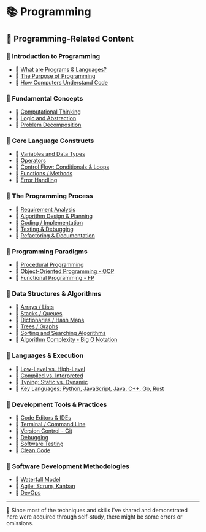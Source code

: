 # 📚 Programming

## 🔗 Programming-Related Content

### 📕 Introduction to Programming

- 📖 [What are Programs & Languages?](./01-introduction-to-programming/1_1-what-are-programs-and-languages.md)
- 📖 [The Purpose of Programming](./01-introduction-to-programming/1_2-the-purpose-of-programming.md)
- 📖 [How Computers Understand Code](./01-introduction-to-programming/1_3-how-computers-understand-code.md)

### 📕 Fundamental Concepts

- 📖 [Computational Thinking](./02-fundamental-concepts/2_1-computational-thinking.md)
- 📖 [Logic and Abstraction](./02-fundamental-concepts/2_2-logic-and-abstraction.md)
- 📖 [Problem Decomposition](./02-fundamental-concepts/2_3-problem-decomposition.md)

### 📕 Core Language Constructs

- 📖 [Variables and Data Types](./03-core-language-constructs/3_1-variables-and-data-types.md)
- 📖 [Operators](./03-core-language-constructs/3_2-operators.md)
- 📖 [Control Flow: Conditionals & Loops](./03-core-language-constructs/3_3-control-flow:-conditionals-&-loops.md)
- 📖 [Functions / Methods](./03-core-language-constructs/3_4-functions-and-methods.md)
- 📖 [Error Handling](./03-core-language-constructs/3_5-error-handing.md)

### 📕 The Programming Process

- 📖 [Requirement Analysis]()
- 📖 [Algorithm Design & Planning]()
- 📖 [Coding / Implementation]()
- 📖 [Testing & Debugging]()
- 📖 [Refactoring & Documentation]()

### 📕 Programming Paradigms

- 📖 [Procedural Programming]()
- 📖 [Object-Oriented Programming - OOP]()
- 📖 [Functional Programming - FP]()

### 📕 Data Structures & Algorithms

- 📖 [Arrays / Lists]()
- 📖 [Stacks / Queues]()
- 📖 [Dictionaries / Hash Maps]()
- 📖 [Trees / Graphs]()
- 📖 [Sorting and Searching Algorithms]()
- 📖 [Algorithm Complexity - Big O Notation]()

### 📕 Languages & Execution

- 📖 [Low-Level vs. High-Level]()
- 📖 [Compiled vs. Interpreted]()
- 📖 [Typing: Static vs. Dynamic]()
- 📖 [Key Languages: Python, JavaScript, Java, C++, Go, Rust]()

### 📕 Development Tools & Practices

- 📖 [Code Editors & IDEs]()
- 📖 [Terminal / Command Line]()
- 📖 [Version Control - Git]()
- 📖 [Debugging]()
- 📖 [Software Testing]()
- 📖 [Clean Code]()

### 📕 Software Development Methodologies

- 📖 [Waterfall Model]()
- 📖 [Agile: Scrum, Kanban]()
- 📖 [DevOps]()

---

📍 Since most of the techniques and skills I've shared and demonstrated here were acquired through self-study, there might be some errors or omissions.